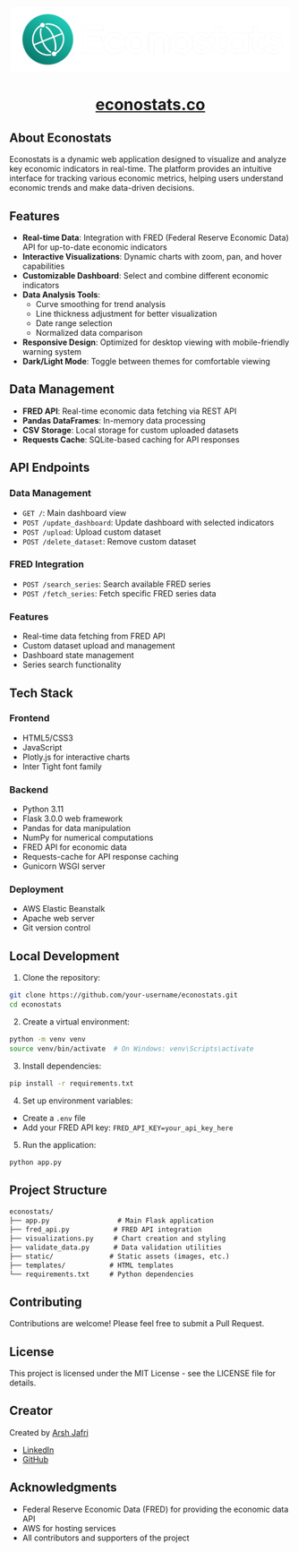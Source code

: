 <p align="center">
  <img src="static/logo-white.png" alt="Econostats Logo" width="500"/>
</p>

<h1 align="center"><a href="http://econostats.co">econostats.co</a></h1>

## About Econostats

Econostats is a dynamic web application designed to visualize and analyze key economic indicators in real-time. The platform provides an intuitive interface for tracking various economic metrics, helping users understand economic trends and make data-driven decisions.

## Features

- **Real-time Data**: Integration with FRED (Federal Reserve Economic Data) API for up-to-date economic indicators
- **Interactive Visualizations**: Dynamic charts with zoom, pan, and hover capabilities
- **Customizable Dashboard**: Select and combine different economic indicators
- **Data Analysis Tools**: 
  - Curve smoothing for trend analysis
  - Line thickness adjustment for better visualization
  - Date range selection
  - Normalized data comparison
- **Responsive Design**: Optimized for desktop viewing with mobile-friendly warning system
- **Dark/Light Mode**: Toggle between themes for comfortable viewing

## Data Management

- **FRED API**: Real-time economic data fetching via REST API
- **Pandas DataFrames**: In-memory data processing
- **CSV Storage**: Local storage for custom uploaded datasets
- **Requests Cache**: SQLite-based caching for API responses

## API Endpoints

### Data Management
- `GET /`: Main dashboard view
- `POST /update_dashboard`: Update dashboard with selected indicators
- `POST /upload`: Upload custom dataset
- `POST /delete_dataset`: Remove custom dataset

### FRED Integration
- `POST /search_series`: Search available FRED series
- `POST /fetch_series`: Fetch specific FRED series data

### Features
- Real-time data fetching from FRED API
- Custom dataset upload and management
- Dashboard state management
- Series search functionality

## Tech Stack

### Frontend
- HTML5/CSS3
- JavaScript
- Plotly.js for interactive charts
- Inter Tight font family

### Backend
- Python 3.11
- Flask 3.0.0 web framework
- Pandas for data manipulation
- NumPy for numerical computations
- FRED API for economic data
- Requests-cache for API response caching
- Gunicorn WSGI server

### Deployment
- AWS Elastic Beanstalk
- Apache web server
- Git version control

## Local Development

1. Clone the repository:
```bash
git clone https://github.com/your-username/econostats.git
cd econostats
```

2. Create a virtual environment:
```bash
python -m venv venv
source venv/bin/activate  # On Windows: venv\Scripts\activate
```

3. Install dependencies:
```bash
pip install -r requirements.txt
```

4. Set up environment variables:
- Create a `.env` file
- Add your FRED API key: `FRED_API_KEY=your_api_key_here`

5. Run the application:
```bash
python app.py
```

## Project Structure
```
econostats/
├── app.py                 # Main Flask application
├── fred_api.py           # FRED API integration
├── visualizations.py     # Chart creation and styling
├── validate_data.py      # Data validation utilities
├── static/              # Static assets (images, etc.)
├── templates/           # HTML templates
└── requirements.txt     # Python dependencies
```

## Contributing

Contributions are welcome! Please feel free to submit a Pull Request.

## License

This project is licensed under the MIT License - see the LICENSE file for details.

## Creator

Created by [Arsh Jafri](https://github.com/Arsh-Jafri)
- [LinkedIn](https://www.linkedin.com/in/arshjafri/)
- [GitHub](https://github.com/Arsh-Jafri)

## Acknowledgments

- Federal Reserve Economic Data (FRED) for providing the economic data API
- AWS for hosting services
- All contributors and supporters of the project
